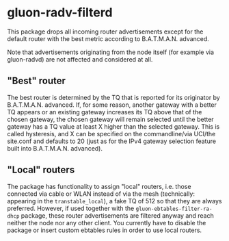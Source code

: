 gluon-radv-filterd
==================
This package drops all incoming router advertisements except for the
default router with the best metric according to B.A.T.M.A.N. advanced.

Note that advertisements originating from the node itself (for example
via gluon-radvd) are not affected and considered at all.

"Best" router
-------------
The best router is determined by the TQ that is reported for its originator by
B.A.T.M.A.N. advanced. If, for some reason, another gateway with a better TQ
appears or an existing gateway increases its TQ above that of the chosen
gateway, the chosen gateway will remain selected until the better gateway has a
TQ value at least X higher than the selected gateway. This is called
hysteresis, and X can be specified on the commandline/via UCI/the site.conf and
defaults to 20 (just as for the IPv4 gateway selection feature built into
B.A.T.M.A.N. advanced).

"Local" routers
---------------
The package has functionality to assign "local" routers, i.e. those connected
via cable or WLAN instead of via the mesh (technically: appearing in the
`transtable_local`), a fake TQ of 512 so that they are always preferred.
However, if used together with the `gluon-ebtables-filter-ra-dhcp` package,
these router advertisements are filtered anyway and reach neither the node nor
any other client. You currently have to disable the package or insert custom
ebtables rules in order to use local routers.
